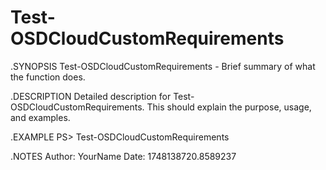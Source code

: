 # Test-OSDCloudCustomRequirements

.SYNOPSIS
Test-OSDCloudCustomRequirements - Brief summary of what the function does.

.DESCRIPTION
Detailed description for Test-OSDCloudCustomRequirements. This should explain the purpose, usage, and examples.

.EXAMPLE
PS> Test-OSDCloudCustomRequirements

.NOTES
Author: YourName
Date: 1748138720.8589237